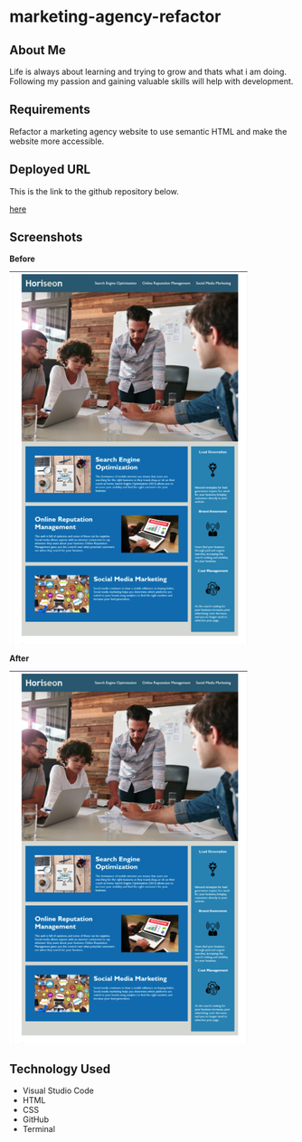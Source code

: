 # marketing-agency-refactor

## About Me

Life is always about learning and trying to grow and thats what i am doing. Following my passion and gaining valuable skills will help with development.

## Requirements

Refactor a marketing agency website to use semantic HTML and make the website more accessible.

## Deployed URL

This is the link to the github repository below.

[here](https://github.com/AOsman0/marketing-agency-refactor/tree/dev)

## Screenshots

**Before**

![screenshot](./assets/images/screenshot/screenshot.png)

**After**

![screenshot-after](./assets/images/screenshot/screenshot.png)

## Technology Used

- Visual Studio Code
- HTML
- CSS
- GitHub
- Terminal
